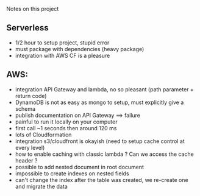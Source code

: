 Notes on this project


## Serverless
 * 1/2 hour to setup project, stupid error
 * must package with dependencies (heavy package)
 * integration with AWS CF is a pleasure

## AWS:
 * integration API Gateway and lambda, no so pleasant (path parameter + return code)
 * DynamoDB is not as easy as mongo to setup, must explicitly give a schema
 * publish documentation on API Gateway ==> failure
 * painful to run it locally on your computer
 * first call ~1 seconds then around 120 ms
 * lots of Cloudformation
 * integration s3/cloudfront is okayish (need to setup cache control at every level)
 * how to enable caching with classic lambda ? Can we access the cache header ?
 * possible to add nested document in root document
 * impossible to create indexes on nested fields
 * can't change the index after the table was created, we re-create one and migrate the data
